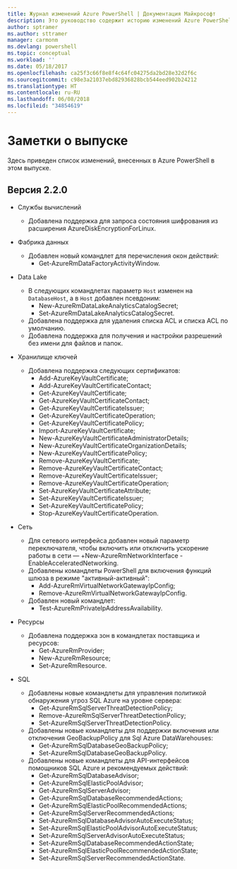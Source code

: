 ```yaml
---
title: Журнал изменений Azure PowerShell | Документация Майкрософт
description: Это руководство содержит историю изменений Azure PowerShell, внесенных в новом выпуске.
author: sptramer
ms.author: sttramer
manager: carmonm
ms.devlang: powershell
ms.topic: conceptual
ms.workload: ''
ms.date: 05/18/2017
ms.openlocfilehash: ca25f3c66f8e8f4c64fc04275da2bd28e32d2f6c
ms.sourcegitcommit: c98e3a21037ebd82936828bcb544eed902b24212
ms.translationtype: HT
ms.contentlocale: ru-RU
ms.lasthandoff: 06/08/2018
ms.locfileid: "34854619"
---
```

# <a name="release-notes"></a>Заметки о выпуске

Здесь приведен список изменений, внесенных в Azure PowerShell в этом выпуске.

## <a name="version-220"></a>Версия 2.2.0
* Службы вычислений
  - Добавлена поддержка для запроса состояния шифрования из расширения AzureDiskEncryptionForLinux.
* Фабрика данных
  - Добавлен новый командлет для перечисления окон действий:
    + Get-AzureRmDataFactoryActivityWindow.
* Data Lake
  - В следующих командлетах параметр `Host` изменен на `DatabaseHost`, а в `Host` добавлен псевдоним:
    + New-AzureRmDataLakeAnalyticsCatalogSecret;
    + Set-AzureRmDataLakeAnalyticsCatalogSecret.
  - Добавлена поддержка для удаления списка ACL и списка ACL по умолчанию.
  - Добавлена поддержка для получения и настройки разрешений без имени для файлов и папок.
* Хранилище ключей
  - Добавлена поддержка следующих сертификатов:
    + Add-AzureKeyVaultCertificate;
    + Add-AzureKeyVaultCertificateContact;
    + Get-AzureKeyVaultCertificate;
    + Get-AzureKeyVaultCertificateContact;
    + Get-AzureKeyVaultCertificateIssuer;
    + Get-AzureKeyVaultCertificateOperation;
    + Get-AzureKeyVaultCertificatePolicy;
    + Import-AzureKeyVaultCertificate;
    + New-AzureKeyVaultCertificateAdministratorDetails;
    + New-AzureKeyVaultCertificateOrganizationDetails;
    + New-AzureKeyVaultCertificatePolicy;
    + Remove-AzureKeyVaultCertificate;
    + Remove-AzureKeyVaultCertificateContact;
    + Remove-AzureKeyVaultCertificateIssuer;
    + Remove-AzureKeyVaultCertificateOperation;
    + Set-AzureKeyVaultCertificateAttribute;
    + Set-AzureKeyVaultCertificateIssuer;
    + Set-AzureKeyVaultCertificatePolicy;
    + Stop-AzureKeyVaultCertificateOperation.
* Сеть

  - Для сетевого интерфейса добавлен новый параметр переключателя, чтобы включить или отключить ускорение работы в сети — +New-AzureRmNetworkInterface -EnableAcceleratedNetworking.
  - Добавлены командлеты PowerShell для включения функций шлюза в режиме "активный-активный":
    + Add-AzureRmVirtualNetworkGatewayIpConfig;
    + Remove-AzureRmVirtualNetworkGatewayIpConfig.
  - Добавлен новый командлет:
    + Test-AzureRmPrivateIpAddressAvailability.
* Ресурсы
  - Добавлена поддержка зон в командлетах поставщика и ресурсов:
    + Get-AzureRmProvider;
    + New-AzureRmResource;
    + Set-AzureRmResource.
* SQL
  - Добавлены новые командлеты для управления политикой обнаружения угроз SQL Azure на уровне сервера:
    + Get-AzureRmSqlServerThreatDetectionPolicy;
    + Remove-AzureRmSqlServerThreatDetectionPolicy;
    + Set-AzureRmSqlServerThreatDetectionPolicy.
  - Добавлены новые командлеты для поддержки включения или отключения GeoBackupPolicy для Sql Azure DataWarehouses:
    + Get-AzureRmSqlDatabaseGeoBackupPolicy;
    + Set-AzureRmSqlDatabaseGeoBackupPolicy.
  - Добавлены новые командлеты для API-интерфейсов помощников SQL Azure и рекомендуемых действий:
    + Get-AzureRmSqlDatabaseAdvisor;
    + Get-AzureRmSqlElasticPoolAdvisor;
    + Get-AzureRmSqlServerAdvisor;
    + Get-AzureRmSqlDatabaseRecommendedActions;
    + Get-AzureRmSqlElasticPoolRecommendedActions;
    + Get-AzureRmSqlServerRecommendedActions;
    + Set-AzureRmSqlDatabaseAdvisorAutoExecuteStatus;
    + Set-AzureRmSqlElasticPoolAdvisorAutoExecuteStatus;
    + Set-AzureRmSqlServerAdvisorAutoExecuteStatus;
    + Set-AzureRmSqlDatabaseRecommendedActionState;
    + Set-AzureRmSqlElasticPoolRecommendedActionState;
    + Set-AzureRmSqlServerRecommendedActionState.
